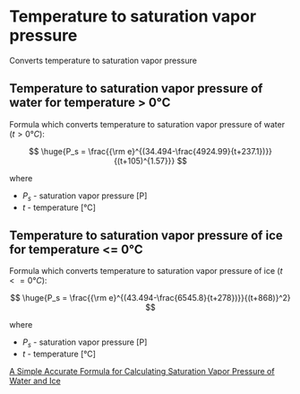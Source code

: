 # Temperature to saturation vapor pressure

Converts temperature to saturation vapor pressure

## Temperature to saturation vapor pressure of water for temperature > 0°C

Formula which converts temperature to saturation vapor pressure of water ($t>0°C$):

$$
  \huge{P_s = \frac{{\rm e}^{(34.494-\frac{4924.99}{t+237.1})}}{(t+105)^{1.57}}}
$$

where

- $P_s$ - saturation vapor pressure [P]
- $t$ - temperature [°C]

## Temperature to saturation vapor pressure of ice for temperature <= 0°C

Formula which converts temperature to saturation vapor pressure of ice ($t<=0°C$):

$$
  \huge{P_s = \frac{{\rm e}^{(43.494-\frac{6545.8}{t+278})}}{(t+868)}^2}
$$

where

- $P_s$ - saturation vapor pressure [P]
- $t$ - temperature [°C]

[A Simple Accurate Formula for Calculating Saturation Vapor Pressure of Water and Ice](https://journals.ametsoc.org/view/journals/apme/57/6/jamc-d-17-0334.1.xml)

